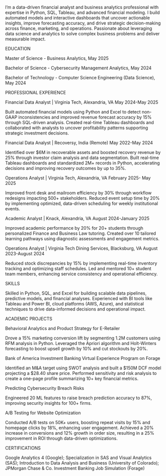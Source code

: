 I’m a data-driven financial analyst and business analytics professional with expertise in Python, SQL, Tableau, and advanced financial modeling. I build automated models and interactive dashboards that uncover actionable insights, improve forecasting accuracy, and drive strategic decision-making across finance, marketing, and operations. Passionate about leveraging data science and analytics to solve complex business problems and deliver measurable impact.

EDUCATION

Master of Science - Business Analytics, May 2025

Bachelor of Science - Cybersecurity Management Analytics, May 2024

Bachelor of Technology - Computer Science Engineering (Data Science), May 2024


PROFESSIONAL EXPERIENCE

Financial Data Analyst | Virginia Tech, Alexandria, VA May 2024-May 2025

Built automated financial models using Python and Excel to detect non-GAAP inconsistencies and improved revenue forecast accuracy by 15% through SQL-driven analysis. Created real-time Tableau dashboards and collaborated with analysts to uncover profitability patterns supporting strategic investment decisions.

Financial Data Analyst | Recoversy, India (Remote) May 2022-May 2024

Identified over $6M in recoverable assets and boosted recovery revenue by 25% through investor claim analysis and data segmentation. Built real-time Tableau dashboards and standardized 2M+ records in Python, accelerating decisions and improving recovery outcomes by up to 35%.

Operations Analyst | Virginia Tech, Alexandria, VA February 2025- May 2025

Improved front desk and mailroom efficiency by 30% through workflow redesigns impacting 500+ stakeholders. Reduced event setup time by 20% by implementing optimized, data-driven scheduling for weekly institutional events.

Academic Analyst | Knack, Alexandria, VA August 2024-January 2025

Improved academic performance by 20% for 20+ students through personalized Finance and Business Law tutoring. Created over 10 tailored learning pathways using diagnostic assessments and engagement metrics.

Operations Analyst | Virginia Tech Dining Services, Blacksburg, VA August 2023-August 2024

Reduced stock discrepancies by 15% by implementing real-time inventory tracking and optimizing staff schedules. Led and mentored 10+ student team members, enhancing service consistency and operational efficiency.

SKILLS

Skilled in Python, SQL, and Excel for building scalable data pipelines, predictive models, and financial analyses. Experienced with BI tools like Tableau and Power BI, cloud platforms (AWS, Azure), and statistical techniques to drive data-informed decisions and operational impact.

ACADEMIC PROJECTS

Behavioral Analytics and Product Strategy for E-Retailer 

Drove a 15% marketing conversion lift by segmenting 1.2M customers using RFM analysis in Python. Leveraged the Apriori algorithm and Holt-Winters forecasting to boost upsell growth by 10% and cut stockouts by 20%.

Bank of America Investment Banking Virtual Experience Program on Forage 

Identified an M&A target using SWOT analysis and built a $150M DCF model projecting a $28.40 share price. Performed sensitivity and risk analysis to create a one-page profile summarizing 10+ key financial metrics.

Predicting Cybersecurity Breach Risks 

Engineered 20 ML features to raise breach prediction accuracy to 87%, improving security insights for 100+ firms.

A/B Testing for Website Optimization 

Conducted A/B tests on 50K+ users, boosting repeat visits by 15% and homepage clicks by 18%, enhancing user engagement. Achieved a 20% increase in conversions and 12% growth in order size, resulting in a 25% improvement in ROI through data-driven optimizations.

CERTIFICATIONS

Google Analytics 4 (Google); Specialization in SAS and Visual Analytics (SAS); Introduction to Data Analysis and Business (University of Colorado); JPMorgan Chase & Co. Investment Banking Job Simulation (Forage)
